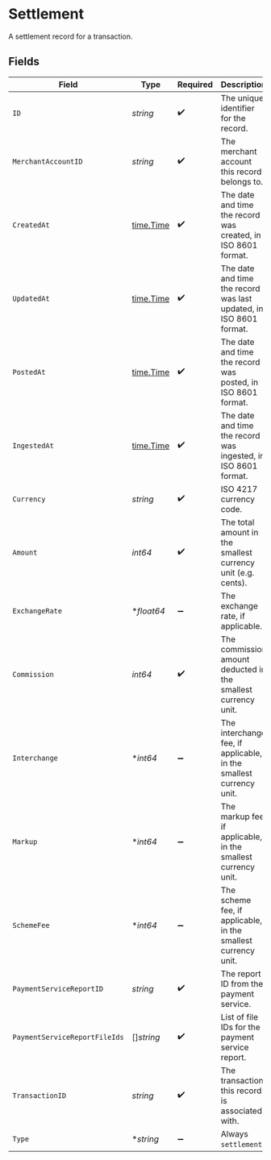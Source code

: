 # Settlement

A settlement record for a transaction.


## Fields

| Field                                                              | Type                                                               | Required                                                           | Description                                                        | Example                                                            |
| ------------------------------------------------------------------ | ------------------------------------------------------------------ | ------------------------------------------------------------------ | ------------------------------------------------------------------ | ------------------------------------------------------------------ |
| `ID`                                                               | *string*                                                           | :heavy_check_mark:                                                 | The unique identifier for the record.                              | b1e2c3d4-5678-1234-9abc-1234567890ab                               |
| `MerchantAccountID`                                                | *string*                                                           | :heavy_check_mark:                                                 | The merchant account this record belongs to.                       | default                                                            |
| `CreatedAt`                                                        | [time.Time](https://pkg.go.dev/time#Time)                          | :heavy_check_mark:                                                 | The date and time the record was created, in ISO 8601 format.      | 2024-06-01T12:00:00.000Z                                           |
| `UpdatedAt`                                                        | [time.Time](https://pkg.go.dev/time#Time)                          | :heavy_check_mark:                                                 | The date and time the record was last updated, in ISO 8601 format. | 2024-06-01T12:00:00.000Z                                           |
| `PostedAt`                                                         | [time.Time](https://pkg.go.dev/time#Time)                          | :heavy_check_mark:                                                 | The date and time the record was posted, in ISO 8601 format.       | 2024-06-01T12:00:00.000Z                                           |
| `IngestedAt`                                                       | [time.Time](https://pkg.go.dev/time#Time)                          | :heavy_check_mark:                                                 | The date and time the record was ingested, in ISO 8601 format.     | 2024-06-01T12:00:00.000Z                                           |
| `Currency`                                                         | *string*                                                           | :heavy_check_mark:                                                 | ISO 4217 currency code.                                            | EUR                                                                |
| `Amount`                                                           | *int64*                                                            | :heavy_check_mark:                                                 | The total amount in the smallest currency unit (e.g. cents).       | 1100                                                               |
| `ExchangeRate`                                                     | **float64*                                                         | :heavy_minus_sign:                                                 | The exchange rate, if applicable.                                  | 1                                                                  |
| `Commission`                                                       | *int64*                                                            | :heavy_check_mark:                                                 | The commission amount deducted in the smallest currency unit.      | 100                                                                |
| `Interchange`                                                      | **int64*                                                           | :heavy_minus_sign:                                                 | The interchange fee, if applicable, in the smallest currency unit. | 50                                                                 |
| `Markup`                                                           | **int64*                                                           | :heavy_minus_sign:                                                 | The markup fee, if applicable, in the smallest currency unit.      | 10                                                                 |
| `SchemeFee`                                                        | **int64*                                                           | :heavy_minus_sign:                                                 | The scheme fee, if applicable, in the smallest currency unit.      | 5                                                                  |
| `PaymentServiceReportID`                                           | *string*                                                           | :heavy_check_mark:                                                 | The report ID from the payment service.                            | a1b2c3d4-5678-1234-9abc-1234567890ab                               |
| `PaymentServiceReportFileIds`                                      | []*string*                                                         | :heavy_check_mark:                                                 | List of file IDs for the payment service report.                   | [<br/>"f1e2d3c4-5678-1234-9abc-1234567890ab"<br/>]                 |
| `TransactionID`                                                    | *string*                                                           | :heavy_check_mark:                                                 | The transaction this record is associated with.                    | 7099948d-7286-47e4-aad8-b68f7eb44591                               |
| `Type`                                                             | **string*                                                          | :heavy_minus_sign:                                                 | Always `settlement`.                                               | settlement                                                         |